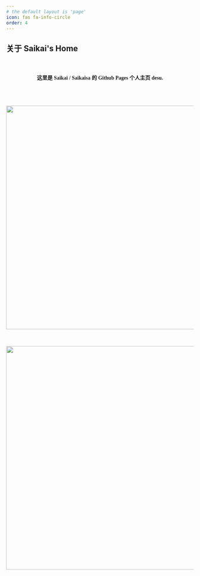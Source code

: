 ```yaml
---
# the default layout is 'page'
icon: fas fa-info-circle
order: 4
---
```

## 关于 Saikai's Home
<br>
<h4 align="center" style="font-family: Microsoft Yahei UI">这里是 Saikai / Saikaisa 的 Github Pages 个人主页 desu.</h4>
<br><br>
<p align="center">
    <a href="https://saikaisa.top"><img src="https://pics.saikaisa.top/profile_round.png" width="600"/></a>
</p>
<br>
<p align="center">
    <a href="https://osu.ppy.sh/users/17899235"><img src="https://osu-sig.vercel.app/card?user=Saikaisa&mode=std&lang=en&animation=true&w=650&h=378" width="600" /></a>
</p>
